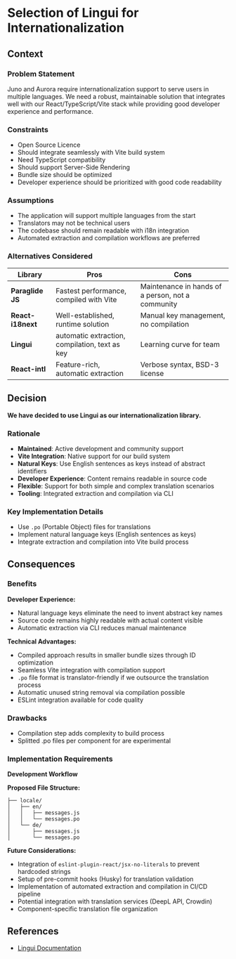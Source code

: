 # Selection of Lingui for Internationalization

## Context

### Problem Statement

Juno and Aurora require internationalization support to serve users in multiple languages. We need a robust, maintainable solution that integrates well with our React/TypeScript/Vite stack while providing good developer experience and performance.

### Constraints

- Open Source Licence
- Should integrate seamlessly with Vite build system
- Need TypeScript compatibility
- Should support Server-Side Rendering
- Bundle size should be optimized
- Developer experience should be prioritized with good code readability

### Assumptions

- The application will support multiple languages from the start
- Translators may not be technical users
- The codebase should remain readable with i18n integration
- Automated extraction and compilation workflows are preferred

### Alternatives Considered

| Library           | Pros                                           | Cons                                              |
| ----------------- | ---------------------------------------------- | ------------------------------------------------- |
| **Paraglide JS**  | Fastest performance, compiled with Vite        | Maintenance in hands of a person, not a community |
| **React-i18next** | Well-established, runtime solution             | Manual key management, no compilation             |
| **Lingui**        | automatic extraction, compilation, text as key | Learning curve for team                           |
| **React-intl**    | Feature-rich, automatic extraction             | Verbose syntax, BSD-3 license                     |

## Decision

**We have decided to use Lingui as our internationalization library.**

### Rationale

- **Maintained**: Active development and community support
- **Vite Integration**: Native support for our build system
- **Natural Keys**: Use English sentences as keys instead of abstract identifiers
- **Developer Experience**: Content remains readable in source code
- **Flexible**: Support for both simple and complex translation scenarios
- **Tooling**: Integrated extraction and compilation via CLI

### Key Implementation Details

- Use `.po` (Portable Object) files for translations
- Implement natural language keys (English sentences as keys)
- Integrate extraction and compilation into Vite build process

## Consequences

### Benefits

**Developer Experience:**

- Natural language keys eliminate the need to invent abstract key names
- Source code remains highly readable with actual content visible
- Automatic extraction via CLI reduces manual maintenance

**Technical Advantages:**

- Compiled approach results in smaller bundle sizes through ID optimization
- Seamless Vite integration with compilation support
- `.po` file format is translator-friendly if we outsource the translation process
- Automatic unused string removal via compilation possible
- ESLint integration available for code quality

### Drawbacks

- Compilation step adds complexity to build process
- Splitted .po files per component for are experimental

### Implementation Requirements

**Development Workflow**

**Proposed File Structure:**

```
├── locale/
│   ├── en/
│   │   ├── messages.js
│   │   └── messages.po
│   └── de/
│       ├── messages.js
│       └── messages.po
```

**Future Considerations:**

- Integration of `eslint-plugin-react/jsx-no-literals` to prevent hardcoded strings
- Setup of pre-commit hooks (Husky) for translation validation
- Implementation of automated extraction and compilation in CI/CD pipeline
- Potential integration with translation services (DeepL API, Crowdin)
- Component-specific translation file organization

## References

- [Lingui Documentation](https://lingui.dev/)
